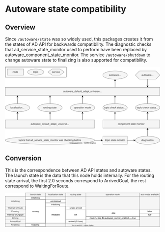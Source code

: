 # Autoware state compatibility

## Overview

Since `/autoware/state` was so widely used, this packages creates it from the states of AD API for backwards compatibility.
The diagnostic checks that ad_service_state_monitor used to perform have been replaced by autoware_component_state_monitor.
The service `/autoware/shutdown` to change autoware state to finalizing is also supported for compatibility.

![autoware-state-architecture](images/autoware-state-architecture.drawio.svg)

## Conversion

This is the correspondence between AD API states and autoware states.
The launch state is the data that this node holds internally.
For the routing state arrival, the first 2.0 seconds correspond to ArrivedGoal, the rest correspond to WaitingForRoute.

![autoware-state-table](images/autoware-state-table.drawio.svg)
